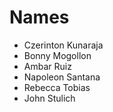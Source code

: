 # Names

* Czerinton Kunaraja
* Bonny Mogollon
* Ambar Ruiz 
* Napoleon Santana
* Rebecca Tobias
* John Stulich
